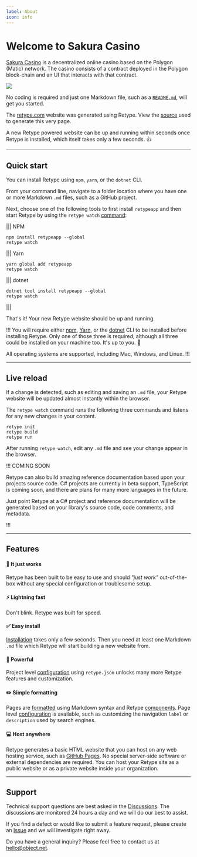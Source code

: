 ```yaml
---
label: About
icon: info
---
```

# Welcome to Sakura Casino

[Sakura Casino](https://sakura.casino) is a decentralized online casino based on the Polygon (Matic) network. The casino consists of a contract deployed in the Polygon block-chain and an UI that interacts with that contract.


![](static/retype-hero.svg)

No coding is required and just one Markdown file, such as a [`README.md`](https://www.makeareadme.com/), will get you started.

The [retype.com](https://retype.com/) website was generated using Retype. View the [source](https://github.com/retypeapp/retype/blob/main/README.md) used to generate this very page.

A new Retype powered website can be up and running within seconds once Retype is installed, which itself takes only a few seconds. :+1:

---

## Quick start

You can install Retype using `npm`, `yarn`, or the `dotnet` CLI.

From your command line, navigate to a folder location where you have one or more Markdown `.md` files, such as a GitHub project.

Next, choose one of the following tools to first install `retypeapp` and then start Retype by using the `retype watch` [command](cli.md#retype-watch):

||| NPM
```
npm install retypeapp --global
retype watch
```
||| Yarn
```
yarn global add retypeapp
retype watch
```
||| dotnet
```
dotnet tool install retypeapp --global
retype watch
```
|||

That's it! Your new Retype website should be up and running.

!!!
You will require either [npm](https://www.npmjs.com/get-npm), [Yarn](https://classic.yarnpkg.com/en/docs/install/#mac-stable), or the [dotnet](https://dotnet.microsoft.com/download/dotnet-core) CLI to be installed before installing Retype. Only one of those three is required, although all three could be installed on your machine too. It's up to you. :raised_hands:

All operating systems are supported, including Mac, Windows, and Linux.
!!!

---

## Live reload

If a change is detected, such as editing and saving an `.md` file, your Retype website will be updated almost instantly within the browser.

The `retype watch` command runs the following three commands and listens for any new changes in your content.

```
retype init
retype build
retype run
```

After running `retype watch`, edit any `.md` file and see your change appear in the browser.

!!! COMING SOON

Retype can also build amazing reference documentation based upon your projects source code. C# projects are currently in beta support, TypeScript is coming soon, and there are plans for many more languages in the future.

Just point Retype at a C# project and reference documentation will be generated based on your library's source code, code comments, and metadata.

!!!

---

## Features

#### :tada: It just works

Retype has been built to be easy to use and should _"just work"_ out-of-the-box without any special configuration or troublesome setup.

#### :zap: Lightning fast

Don't blink. Retype was built for speed.

#### :white_check_mark: Easy install

[Installation](guides/getting_started.md) takes only a few seconds. Then you need at least one Markdown `.md` file which Retype will start building a new website from.

#### :muscle: Powerful

Project level [configuration](configuration/project.md) using `retype.json` unlocks many more Retype features and customization.

#### :pencil2: Simple formatting

Pages are [formatted](guides/formatting.md) using Markdown syntax and Retype [components](components/). Page level [configuration](configuration/page.md) is available, such as customizing the navigation `label` or `description` used by search engines.

#### :computer: Host anywhere

Retype generates a basic HTML website that you can host on any web hosting service, such as [GitHub Pages](https://docs.github.com/en/github/working-with-github-pages/creating-a-github-pages-site). No special server-side software or external dependencies are required. You can host your Retype site as a public website or as a private website inside your organization.

---

## Support

Technical support questions are best asked in the [Discussions](https://github.com/retypeapp/retype/discussions). The discussions are monitored 24 hours a day and we will do our best to assist.

If you find a defect or would like to submit a feature request, please create an [Issue](https://github.com/retypeapp/retype/issues) and we will investigate right away.

Do you have a general inquiry? Please feel free to contact us at hello@object.net.